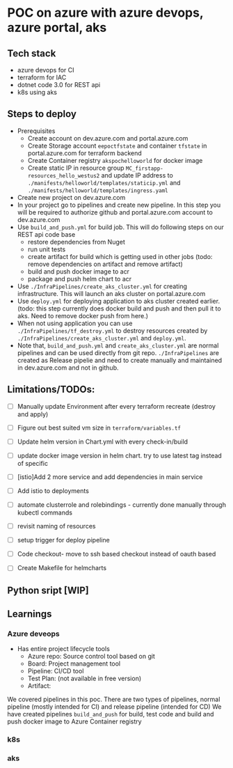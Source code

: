 # POC on azure with azure devops, azure portal, aks


## Tech stack
- azure devops for CI
- terraform for IAC
- dotnet code 3.0 for REST api
- k8s using aks


## Steps to deploy
- Prerequisites
  - Create account on dev.azure.com and portal.azure.com
  - Create Storage account `eepoctfstate` and container `tfstate` in portal.azure.com for terraform backend
  - Create Container registry `akspochelloworld` for docker image
  - Create static IP in resource group `MC_firstapp-resources_hello_westus2` and update IP address to `./manifests/helloworld/templates/staticip.yml` and `./manifests/helloworld/templates/ingress.yaml`
- Create new project on dev.azure.com
- In your project go to pipelines and create new pipeline. In this step you will be required to authorize github and portal.azure.com account to dev.azure.com 
- Use `build_and_push.yml` for build job. This will do following steps on our REST api code base
  - restore dependencies from Nuget
  - run unit tests 
  - create artifact for build which is getting used in other jobs (todo: remove dependencies on artifact and remove artifact)
  - build and push docker image to acr
  - package and push helm chart to acr
- Use  `./InfraPipelines/create_aks_cluster.yml` for creating infrastructure. This will launch an aks cluster on portal.azure.com
- Use `deploy.yml` for deploying application to aks cluster created earlier. (todo: this step currently does docker build and push and then pull it to aks. Need to remove docker push from here.) 
- When not using application you can use `./InfraPipelines/tf_destroy.yml` to destroy resources created by `./InfraPipelines/create_aks_cluster.yml` and `deploy.yml`.
- Note that, `build_and_push.yml` and `create_aks_cluster.yml` are normal pipelines and can be used directly from git repo. `./InfraPipelines` are created as Release pipelie and need to create manually and maintained in dev.azure.com and not in github.
  

##  Limitations/TODOs:
- [ ] Manually update Environment after every terraform recreate (destroy and apply)
- [ ] Figure out best suited vm size in `terraform/variables.tf`
- [ ] Update helm version in Chart.yml with every check-in/build
- [ ] update docker image version in helm chart. try to use latest tag instead of specific
- [ ] [istio]Add 2 more service and add dependencies in main service
- [ ] Add istio to deployments
- [ ] automate clusterrole and rolebindings - currently done manually through kubectl commands
- [ ] revisit naming of resources
- [ ] setup trigger for deploy pipeline
- [ ] Code checkout- move to ssh based checkout instead of oauth based
- [ ] Create Makefile for helmcharts 


## Python sript [WIP]




## Learnings

### Azure deveops
- Has entire project lifecycle tools
  * Azure repo: Source control tool based on git
  * Board: Project management tool
  * Pipeline: CI/CD tool
  * Test Plan: (not available in free version)
  * Artifact: 

We covered pipelines in this poc. 
There are two types of pipelines, normal pipeline (mostly intended for CI) and release pipeline (intended for CD)
We have created pipelines `build_and_push` for build, test code and build and push docker image to Azure Container registry

### k8s

### aks